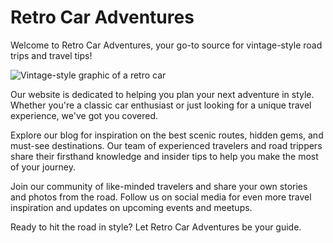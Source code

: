 <!--font:Montserrat.-->

# Retro Car Adventures

Welcome to Retro Car Adventures, your go-to source for vintage-style road trips and travel tips! 

![Vintage-style graphic of a retro car](link_to_wallpaper_image)

Our website is dedicated to helping you plan your next adventure in style. Whether you're a classic car enthusiast or just looking for a unique travel experience, we've got you covered.

Explore our blog for inspiration on the best scenic routes, hidden gems, and must-see destinations. Our team of experienced travelers and road trippers share their firsthand knowledge and insider tips to help you make the most of your journey.

Join our community of like-minded travelers and share your own stories and photos from the road. Follow us on social media for even more travel inspiration and updates on upcoming events and meetups.

Ready to hit the road in style? Let Retro Car Adventures be your guide.

<!--

Write me markdown content of website with wallpaper:

"A vintage-style graphic of a retro car for a car or travel website"

The header of the page should not be copy of the text but rather a real content of the website which is using this wallpaper.


---


# Retro Car Adventures

Welcome to Retro Car Adventures, your go-to source for vintage-style road trips and travel tips! 

![Vintage-style graphic of a retro car](link_to_wallpaper_image)

Our website is dedicated to helping you plan your next adventure in style. Whether you're a classic car enthusiast or just looking for a unique travel experience, we've got you covered.

Explore our blog for inspiration on the best scenic routes, hidden gems, and must-see destinations. Our team of experienced travelers and road trippers share their firsthand knowledge and insider tips to help you make the most of your journey.

Join our community of like-minded travelers and share your own stories and photos from the road. Follow us on social media for even more travel inspiration and updates on upcoming events and meetups.

Ready to hit the road in style? Let Retro Car Adventures be your guide.


---


Write me a Google font which is best fitting for the website.

Pick from the list:
- Montserrat
- IBM Plex Sans
- Great Vibes
- Dancing Script
- Lobster
- Playfair Display
- Futura
- Roboto
- Open Sans
- Lato
- Inter
- Exo 2
- Orbitron
- Raleway
- Alegreya
- Poppins
- Barlow Condensed


Write just the font name nothing else.


---


Montserrat.

-->
